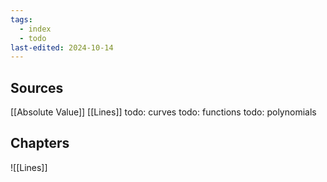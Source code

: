 ```yaml
---
tags:
  - index
  - todo
last-edited: 2024-10-14
---
```


## Sources

[[Absolute Value]]
[[Lines]]
todo: curves
todo: functions
todo: polynomials 

## Chapters

![[Lines]]
